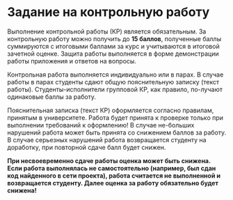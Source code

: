 # **Задание на контрольную работу**

Выполнение контрольной работы (КР) является обязательным. За контрольную работу можно получить до **15 баллов**, полученные баллы суммируются с итоговыми баллами за курс и учитываются в итоговой зачетной оценке. Защита работы выполняется в форме демонстрации работы приложения и ответов на вопросы. 

Контрольная работа выполняется индивидуально или в парах. В случае работы в парах студенты сдают общую пояснительную записку (текст работы). Студенты-исполнители групповой КР, как правило, по-лучают одинаковые баллы за работу.

Пояснительная записка (текст КР) оформляется согласно правилам, принятым в университете. Работа будет принята к проверке только при выполнении требований к оформлению! В случае не-больших нарушений работа может быть принята со снижением баллов за работу. В случае серьезных нарушений работа возвращается студенту на доработку, при повторной сдаче балл будет снижен.



**При несвоевременно сдаче работы оценка может быть снижена.
Если работа выполнялась не самостоятельно (например, был сдан код найденного в сети проекта), работа считается не выполненной и возвращается студенту. Далее оценка за работу обязательно будет снижена!**
